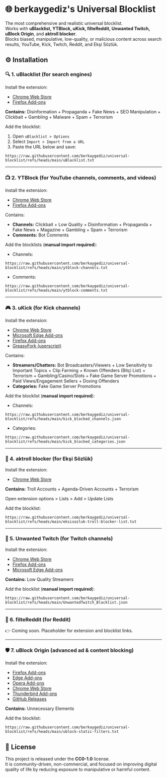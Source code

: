 # 🌐 berkaygediz's Universal Blocklist

The most comprehensive and realistic universal blocklist.  
Works with **uBlacklist, YTBlock, uKick, filteReddit, Unwanted Twitch, uBlock Origin**, and **aktroll blocker**.  
Blocks biased, manipulative, low-quality, or malicious content across search results, YouTube, Kick, Twitch, Reddit, and Ekşi Sözlük.

## ⚙️ Installation

### 🔍 1. uBlacklist (for search engines)
Install the extension:  
- [Chrome Web Store](https://chromewebstore.google.com/detail/ublacklist/pncfbmialoiaghdehhbnbhkkgmjanfhe)  
- [Firefox Add-ons](https://addons.mozilla.org/firefox/addon/ublacklist/)  

**Contains:** Disinformation + Propaganda + Fake News + SEO Manipulation + Clickbait + Gambling + Malware + Spam + Terrorism

Add the blocklist:  
1. Open `uBlacklist > Options`  
2. Select `Import > Import from a URL`  
3. Paste the URL below and save:  

```
https://raw.githubusercontent.com/berkaygediz/universal-blocklist/refs/heads/main/uBlacklist.txt
```

---

### 📺 2. YTBlock (for YouTube channels, comments, and videos)
Install the extension:  
- [Chrome Web Store](https://chromewebstore.google.com/detail/ytblock-block-any-content/nedcanggplmbbgmlpcjiafgjcpdimpea)  
- [Firefox Add-ons](https://addons.mozilla.org/en-US/firefox/addon/yt-block/)  

Contains:  
- **Channels:** Clickbait + Low Quality + Disinformation + Propaganda + Fake News + Magazine + Gambling + Spam + Terrorism  
- **Comments:** Bot Comments  

Add the blocklists (**manual import required**):  
- Channels:  
```
https://raw.githubusercontent.com/berkaygediz/universal-blocklist/refs/heads/main/ytblock-channels.txt
```
- Comments:  
```
https://raw.githubusercontent.com/berkaygediz/universal-blocklist/refs/heads/main/ytblock-comments.txt
```

---

### 🎮 3. uKick (for Kick channels)
Install the extension:  
- [Chrome Web Store](https://chromewebstore.google.com/detail/ukick-%E2%80%94-block-everything/ifndlnhdiommaehhmeomdggeknpikjek)  
- [Microsoft Edge Add-ons](https://microsoftedge.microsoft.com/addons/detail/ukick-%E2%80%94-block-everything-/dpkahlbhnkllhalhggfogkppbnlajfle)  
- [Firefox Add-ons](https://addons.mozilla.org/tr/firefox/addon/ukick/)  
- [GreasyFork (userscript)](https://greasyfork.org/en/scripts/548672-ukick-block-everything-stream-tweaks)  

Contains:  
- **Streamers/Chatters:** Bot Broadcasters/Viewers + Low Sensitivity to Important Topics + Clip Farming + Known Offenders (Bitçi List) + Terrorism + Gambling/Casino/Slots + Fake Game Server Promotions + Paid Views/Engagement Sellers + Doxing Offenders  
- **Categories:** Fake Game Server Promotions  

Add the blocklist (**manual import required**):  
- Channels:  
```
https://raw.githubusercontent.com/berkaygediz/universal-blocklist/refs/heads/main/kick_blocked_channels.json
```
- Categories:  
```
https://raw.githubusercontent.com/berkaygediz/universal-blocklist/refs/heads/main/kick_blocked_categories.json
```

---

### 🧵 4. aktroll blocker (for Ekşi Sözlük)
Install the extension:  
- [Chrome Web Store](https://chromewebstore.google.com/detail/aktroll-blocker/nkplcgipdoceiofhcjcpfnkkpljnnonm)  

**Contains:** Troll Accounts + Agenda-Driven Accounts + Terrorism  

Open extension options > Lists > Add > Update Lists  

Add the blocklist:  
```
https://raw.githubusercontent.com/berkaygediz/universal-blocklist/refs/heads/main/eksisozluk-troll-blocker-list.txt
```

---

### 🎥 5. Unwanted Twitch (for Twitch channels)
Install the extension:  
- [Chrome Web Store](https://chromewebstore.google.com/detail/unwanted-twitch/egbpddkgpjmliolmpjenjomflclekjld)  
- [Firefox Add-ons](https://addons.mozilla.org/en-US/firefox/addon/unwanted-twitch/)  
- [Microsoft Edge Add-ons](https://microsoftedge.microsoft.com/addons/detail/unwanted-twitch/jkhpefiopamdlihbichhnhmpfgomefmh)  

**Contains:** Low Quality Streamers  

Add the blocklist (**manual import required**):  
```
https://raw.githubusercontent.com/berkaygediz/universal-blocklist/refs/heads/main/UnwantedTwitch_Blacklist.json
```

---

### 🧩 6. filteReddit (for Reddit)
👉 Coming soon. Placeholder for extension and blocklist links.

---

### 🛡️ 7. uBlock Origin (advanced ad & content blocking)
Install the extension:  
- [Firefox Add-ons](https://addons.mozilla.org/addon/ublock-origin/)  
- [Edge Add-ons](https://microsoftedge.microsoft.com/addons/detail/ublock-origin/odfafepnkmbhccpbejgmiehpchacaeak)  
- [Opera Add-ons](https://addons.opera.com/extensions/details/ublock/)  
- [Chrome Web Store](https://chromewebstore.google.com/detail/ublock-origin/cjpalhdlnbpafiamejdnhcphjbkeiagm)  
- [Thunderbird Add-ons](https://addons.thunderbird.net/thunderbird/addon/ublock-origin/)  
- [GitHub Releases](https://github.com/gorhill/uBlock/releases)  

**Contains:** Unnecessary Elements

Add the blocklist:  
```
https://raw.githubusercontent.com/berkaygediz/universal-blocklist/refs/heads/main/ublock-static-filters.txt
```

## 📜 License
This project is released under the **CC0-1.0** license.  
It is community-driven, non-commercial, and focused on improving digital quality of life by reducing exposure to manipulative or harmful content.
